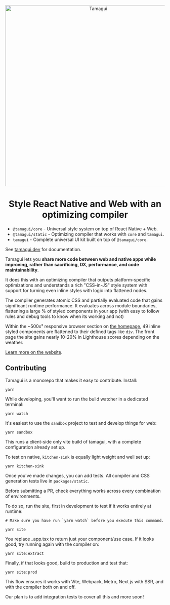 <div align="center">
  <img margin="auto" width="572px" src="https://github.com/tamagui/tamagui/raw/master/apps/site/public/social.png" alt="Tamagui">
</div>

<h1 align="center">
  Style React Native and Web with an optimizing compiler
</h1>

- `@tamagui/core` - Universal style system on top of React Native + Web.
- `@tamagui/static` - Optimizing compiler that works with `core` and `tamagui`.
- `tamagui` - Complete universal UI kit built on top of `@tamagui/core`.

See [tamagui.dev](https://tamagui.dev) for documentation.

Tamagui lets you **share more code between web and native apps while improving, rather than sacrificing, DX, performance, and code maintainability**.

It does this with an optimizing compiler that outputs platform-specific optimizations and understands a rich "CSS-in-JS" style system with support for turning even inline styles with logic into flattened nodes.

The compiler generates atomic CSS and partially evaluated code that gains significant runtime performance. It evaluates across module boundaries, flattening a large % of styled components in your app (with easy to follow rules and debug tools to know when its working and not)

Within the ~500x² responsive browser section on [the homepage](https://tamagui.dev), 49 inline styled components are flattened to their defined tags like `div`. The front page the site gains nearly 10-20% in Lighthouse scores depending on the weather.

[Learn more on the website](https://tamagui.dev/docs/intro/introduction).

## Contributing

Tamagui is a monorepo that makes it easy to contribute. Install:

```
yarn
```

While developing, you'll want to run the build watcher in a dedicated terminal:

```
yarn watch
```

It's easiest to use the `sandbox` project to test and develop things for web:

```
yarn sandbox
```

This runs a client-side only vite build of tamagui, with a complete configuration already set up.

To test on native, `kitchen-sink` is equally light weight and well set up:

```
yarn kitchen-sink
```

Once you've made changes, you can add tests. All compiler and CSS generation tests live in `packages/static`.

Before submitting a PR, check everything works across every combination of environments.

To do so, run the site, first in development to test if it works entirely at runtime:

```
# Make sure you have run `yarn watch` before you execute this command.

yarn site
```

You replace \_app.tsx to return just your component/use case. If it looks good, try running again with the compiler on:

```
yarn site:extract
```

Finally, if that looks good, build to production and test that:

```
yarn site:prod
```

This flow ensures it works with Vite, Webpack, Metro, Next.js with SSR, and with the compiler both on and off.

Our plan is to add integration tests to cover all this and more soon!
